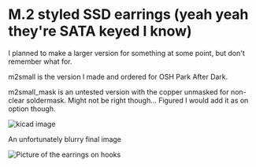 # M.2 styled SSD earrings (yeah yeah they're SATA keyed I know)

I planned to make a larger version for something at some point, but don't remember what for.

m2small is the version I made and ordered for OSH Park After Dark.

m2small_mask is an untested version with the copper unmasked for non-clear soldermask. Might not be right though... Figured I would add it as on option though.

![kicad image](https://github.com/theking8694/pcbart/assets/27705324/42251e3e-fe25-4efc-86e3-c45209a772d0)

An unfortunately blurry final image

![Picture of the earrings on hooks](https://github.com/theking8694/pcbart/assets/27705324/6f31aac2-ef9a-4238-b81d-9fad13e6dec8)
